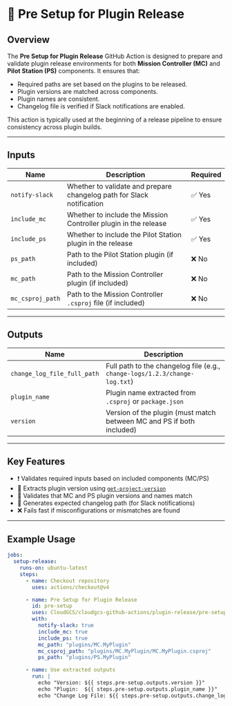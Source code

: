 # 🚀 Pre Setup for Plugin Release

## Overview

The **Pre Setup for Plugin Release** GitHub Action is designed to prepare and validate plugin release environments for both **Mission Controller (MC)** and **Pilot Station (PS)** components. It ensures that:

- Required paths are set based on the plugins to be released.
- Plugin versions are matched across components.
- Plugin names are consistent.
- Changelog file is verified if Slack notifications are enabled.

This action is typically used at the beginning of a release pipeline to ensure consistency across plugin builds.

---

## Inputs

| Name             | Description                                                           | Required |
| ---------------- | --------------------------------------------------------------------- | -------- |
| `notify-slack`   | Whether to validate and prepare changelog path for Slack notification | ✅ Yes   |
| `include_mc`     | Whether to include the Mission Controller plugin in the release       | ✅ Yes   |
| `include_ps`     | Whether to include the Pilot Station plugin in the release            | ✅ Yes   |
| `ps_path`        | Path to the Pilot Station plugin (if included)                        | ❌ No    |
| `mc_path`        | Path to the Mission Controller plugin (if included)                   | ❌ No    |
| `mc_csproj_path` | Path to the Mission Controller `.csproj` file (if included)           | ❌ No    |

---

## Outputs

| Name                        | Description                                                                |
| --------------------------- | -------------------------------------------------------------------------- |
| `change_log_file_full_path` | Full path to the changelog file (e.g., `change-logs/1.2.3/change-log.txt`) |
| `plugin_name`               | Plugin name extracted from `.csproj` or `package.json`                     |
| `version`                   | Version of the plugin (must match between MC and PS if both included)      |

---

## Key Features

- ❗ Validates required inputs based on included components (MC/PS)
- 🧠 Extracts plugin version using [`get-project-version`](../get-project-version)
- 🔐 Validates that MC and PS plugin versions and names match
- 📄 Generates expected changelog path (for Slack notifications)
- ❌ Fails fast if misconfigurations or mismatches are found

---

## Example Usage

```yaml
jobs:
  setup-release:
    runs-on: ubuntu-latest
    steps:
      - name: Checkout repository
        uses: actions/checkout@v4

      - name: Pre Setup for Plugin Release
        id: pre-setup
        uses: CloudGCS/cloudgcs-github-actions/plugin-release/pre-setup-plugin-release@v1
        with:
          notify-slack: true
          include_mc: true
          include_ps: true
          mc_path: "plugins/MC.MyPlugin"
          mc_csproj_path: "plugins/MC.MyPlugin/MC.MyPlugin.csproj"
          ps_path: "plugins/PS.MyPlugin"

      - name: Use extracted outputs
        run: |
          echo "Version: ${{ steps.pre-setup.outputs.version }}"
          echo "Plugin:  ${{ steps.pre-setup.outputs.plugin_name }}"
          echo "Change Log File: ${{ steps.pre-setup.outputs.change_log_file_full_path }}"
```

